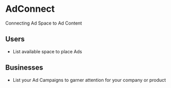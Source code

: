 # AdConnect
Connecting Ad Space to Ad Content

## Users
- List available space to place Ads

## Businesses 
- List your Ad Campaigns to garner attention for your company or product
